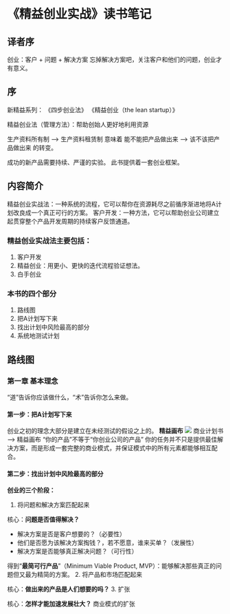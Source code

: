 # 《精益创业实战》读书笔记 #

## 译者序 ##
创业：客户 + 问题 + 解决方案
忘掉解决方案吧，关注客户和他们的问题，创业才有意义。
## 序 ##
新精益系列：
《四步创业法》
《精益创业（the lean startup）》

精益创业法（管理方法）：帮助创始人更好地利用资源

生产资料所有制 --> 生产资料租赁制 意味着 能不能把产品做出来 --> 该不该把产品做出来 的转变。

成功的新产品需要持续、严谨的实验。
此书提供着一套创业框架。
## 内容简介 ##
精益创业实战法：一种系统的流程，它可以帮你在资源耗尽之前循序渐进地将A计划改良成一个真正可行的方案。
客户开发：一种方法，它可以帮助创业公司建立起贯穿整个产品开发周期的持续客户反馈通道。
### 精益创业实战法主要包括： ###
1. 客户开发
2. 精益创业：用更小、更快的迭代流程验证想法。
3. 白手创业

### 本书的四个部分 ###
1. 路线图
2. 把A计划写下来
3. 找出计划中风险最高的部分
4. 系统地测试计划

## 路线图 ##
### 第一章 基本理念 ###
“道”告诉你应该做什么，“术”告诉你怎么来做。
#### 第一步：把A计划写下来 ####
创业之初的理念大部分是建立在未经测试的假设之上的。
**精益画布**
![](http://i.imgur.com/U3vUVfu.jpg)
商业计划书 --> 精益画布
“你的产品”不等于“你创业公司的产品”
你的任务并不只是提供最佳解决方案，而是形成一套完整的商业模式，并保证模式中的所有元素都能够相互配合。
#### 第二步：找出计划中风险最高的部分 ####
**创业的三个阶段：**
1. 将问题和解决方案匹配起来

核心：**问题是否值得解决？**
- 解决方案是否是客户想要的？（必要性）
- 他们是否愿为该解决方案掏钱？，若不愿意，谁来买单？（发展性）
- 解决方案是否能够真正解决问题？（可行性）

得到“**最简可行产品**”（Minimum Viable Product, MVP）：能够解决那些真正的问题但又最为精简的方案。
2. 将产品和市场匹配起来

核心：**做出来的产品是人们想要的吗？**
3. 扩张

核心：**怎样才能加速发展壮大？**
商业模式的扩张